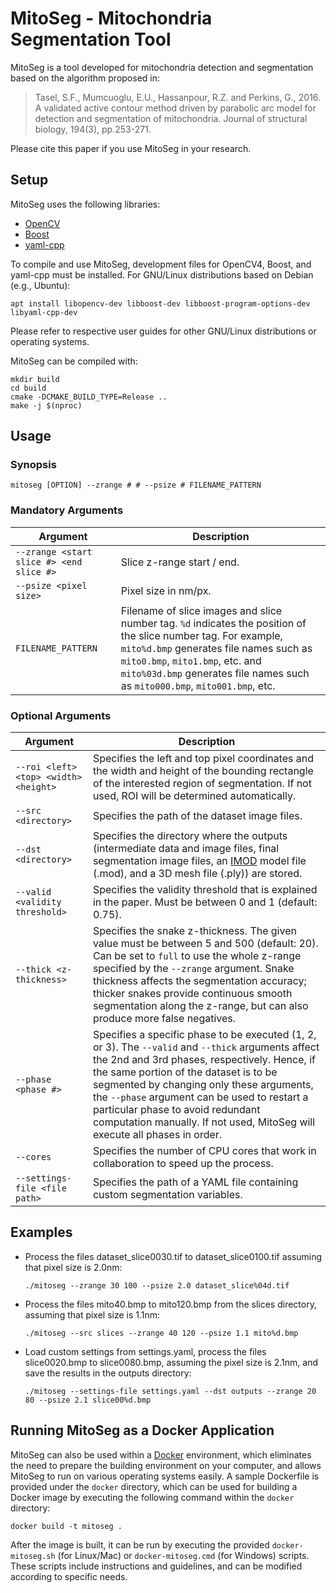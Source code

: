 # MitoSeg - Mitochondria Segmentation Tool

MitoSeg is a tool developed for mitochondria detection and segmentation based on the algorithm proposed in:

> Tasel, S.F., Mumcuoglu, E.U., Hassanpour, R.Z. and Perkins, G., 2016. A validated active contour method driven by parabolic arc model for detection and segmentation of mitochondria. Journal of structural biology, 194(3), pp.253-271.

Please cite this paper if you use MitoSeg in your research.

## Setup

MitoSeg uses the following libraries:

- [OpenCV](https://opencv.org/)
- [Boost](https://www.boost.org/)
- [yaml-cpp](https://github.com/jbeder/yaml-cpp)

To compile and use MitoSeg, development files for OpenCV4, Boost, and yaml-cpp must be installed. For GNU/Linux distributions based on Debian (e.g., Ubuntu):

    apt install libopencv-dev libboost-dev libboost-program-options-dev libyaml-cpp-dev

Please refer to respective user guides for other GNU/Linux distributions or operating systems.

MitoSeg can be compiled with:

    mkdir build
    cd build
    cmake -DCMAKE_BUILD_TYPE=Release ..
    make -j $(nproc)

## Usage

### Synopsis

    mitoseg [OPTION] --zrange # # --psize # FILENAME_PATTERN

### Mandatory Arguments

| Argument | Description |
| -- | -- |
| `--zrange <start slice #> <end slice #>` | Slice z-range start / end. |
| `--psize <pixel size>` | Pixel size in nm/px. |
| `FILENAME_PATTERN` | Filename of slice images and slice number tag. `%d` indicates the position of the slice number tag. For example, `mito%d.bmp` generates file names such as `mito0.bmp`, `mito1.bmp`, etc. and `mito%03d.bmp` generates file names such as `mito000.bmp`, `mito001.bmp`, etc. |


### Optional Arguments

| Argument | Description |
| -- | -- |
| `--roi <left> <top> <width> <height>` | Specifies the left and top pixel coordinates and the width and height of the bounding rectangle of the interested region of segmentation. If not used, ROI will be determined automatically. |
| `--src <directory>` | Specifies the path of the dataset image files. |
| `--dst <directory>` | Specifies the directory where the outputs (intermediate data and image files, final segmentation image files, an [IMOD](https://bio3d.colorado.edu/imod/) model file (.mod), and a 3D mesh file (.ply)) are stored. |
| `--valid <validity threshold>` | Specifies the validity threshold that is explained in the paper. Must be between 0 and 1 (default: 0.75). |
| `--thick <z-thickness>` | Specifies the snake z-thickness. The given value must be between 5 and 500 (default: 20). Can be set to `full` to use the whole z-range specified by the `--zrange` argument. Snake thickness affects the segmentation accuracy; thicker snakes provide continuous smooth segmentation along the z-range, but can also produce more false negatives. |
| `--phase <phase #>` | Specifies a specific phase to be executed (1, 2, or 3). The `--valid` and `--thick` arguments affect the 2nd and 3rd phases, respectively. Hence, if the same portion of the dataset is to be segmented by changing only these arguments, the `--phase` argument can be used to restart a particular phase to avoid redundant computation manually. If not used, MitoSeg will execute all phases in order. |
| `--cores` | Specifies the number of CPU cores that work in collaboration to speed up the process. |
| `--settings-file <file path>` | Specifies the path of a YAML file containing custom segmentation variables. |

## Examples

- Process the files dataset_slice0030.tif to dataset_slice0100.tif assuming that pixel size is 2.0nm:

      ./mitoseg --zrange 30 100 --psize 2.0 dataset_slice%04d.tif

- Process the files mito40.bmp to mito120.bmp from the slices directory, assuming that pixel size is 1.1nm:
   
      ./mitoseg --src slices --zrange 40 120 --psize 1.1 mito%d.bmp

- Load custom settings from settings.yaml, process the files slice0020.bmp to slice0080.bmp, assuming the pixel size is 2.1nm, and save the results in the outputs directory:

      ./mitoseg --settings-file settings.yaml --dst outputs --zrange 20 80 --psize 2.1 slice00%d.bmp

## Running MitoSeg as a Docker Application
MitoSeg can also be used within a [Docker](https://www.docker.com/) environment, which eliminates the need to prepare the building environment on your computer, and allows MitoSeg to run on various operating systems easily. A sample Dockerfile is provided under the `docker` directory, which can be used for building a Docker image by executing the following command within the `docker` directory:

    docker build -t mitoseg .

After the image is built, it can be run by executing the provided `docker-mitoseg.sh` (for Linux/Mac) or `docker-mitoseg.cmd` (for Windows) scripts. These scripts include instructions and guidelines, and can be modified according to specific needs.
